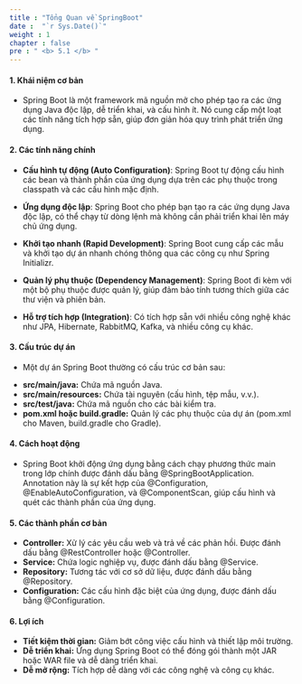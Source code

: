 ```yaml
---
title : "Tổng Quan về SpringBoot"
date :  "`r Sys.Date()`"
weight : 1
chapter : false
pre : " <b> 5.1 </b> "
---
```


#### 1. Khái niệm cơ bản
- Spring Boot là một framework mã nguồn mở cho phép tạo ra các ứng dụng Java độc lập, dễ triển khai, và cấu hình ít. Nó cung cấp một loạt các tính năng tích hợp sẵn, giúp đơn giản hóa quy trình phát triển ứng dụng.

#### 2. Các tính năng chính
- **Cấu hình tự động (Auto Configuration)**: Spring Boot tự động cấu hình các bean và thành phần của ứng dụng dựa trên các phụ thuộc trong classpath và các cấu hình mặc định.

- **Ứng dụng độc lập**: Spring Boot cho phép bạn tạo ra các ứng dụng Java độc lập, có thể chạy từ dòng lệnh mà không cần phải triển khai lên máy chủ ứng dụng.

- **Khởi tạo nhanh (Rapid Development)**: Spring Boot cung cấp các mẫu và khởi tạo dự án nhanh chóng thông qua các công cụ như Spring Initializr.

- **Quản lý phụ thuộc (Dependency Management)**: Spring Boot đi kèm với một bộ phụ thuộc được quản lý, giúp đảm bảo tính tương thích giữa các thư viện và phiên bản.

- **Hỗ trợ tích hợp (Integration)**: Có tích hợp sẵn với nhiều công nghệ khác như JPA, Hibernate, RabbitMQ, Kafka, và nhiều công cụ khác.

#### 3. Cấu trúc dự án

- Một dự án Spring Boot thường có cấu trúc cơ bản sau:

+ **src/main/java:** Chứa mã nguồn Java.
+ **src/main/resources:** Chứa tài nguyên (cấu hình, tệp mẫu, v.v.).
+ **src/test/java:** Chứa mã nguồn cho các bài kiểm tra.
+ **pom.xml hoặc build.gradle:** Quản lý các phụ thuộc của dự án (pom.xml cho Maven, build.gradle cho Gradle).

#### 4. Cách hoạt động

- Spring Boot khởi động ứng dụng bằng cách chạy phương thức main trong lớp chính được đánh dấu bằng @SpringBootApplication. Annotation này là sự kết hợp của @Configuration, @EnableAutoConfiguration, và @ComponentScan, giúp cấu hình và quét các thành phần của ứng dụng.

#### 5. Các thành phần cơ bản

+ **Controller:** Xử lý các yêu cầu web và trả về các phản hồi. Được đánh dấu bằng @RestController hoặc @Controller.
+ **Service:** Chứa logic nghiệp vụ, được đánh dấu bằng @Service.
+ **Repository:** Tương tác với cơ sở dữ liệu, được đánh dấu bằng @Repository.
+ **Configuration:** Các cấu hình đặc biệt của ứng dụng, được đánh dấu bằng @Configuration.

#### 6. Lợi ích

- **Tiết kiệm thời gian:** Giảm bớt công việc cấu hình và thiết lập môi trường.
- **Dễ triển khai:** Ứng dụng Spring Boot có thể đóng gói thành một JAR hoặc WAR file và dễ dàng triển khai.
- **Dễ mở rộng:** Tích hợp dễ dàng với các công nghệ và công cụ khác.
